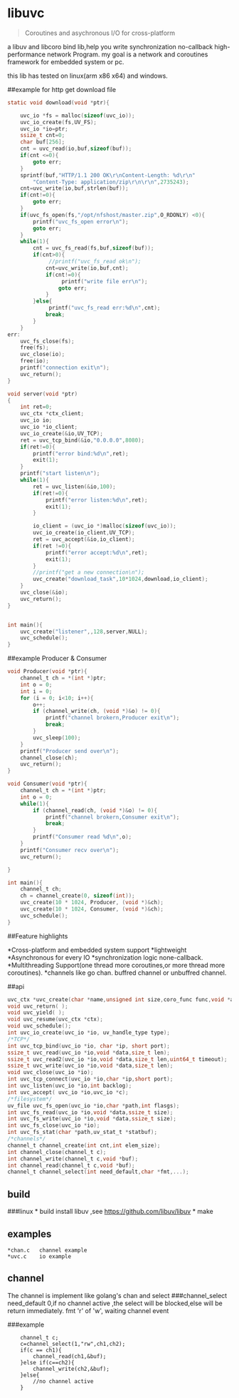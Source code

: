 # libuvc
>Coroutines and asychronous I/O  for  cross-platform


a libuv and libcoro bind lib,help you write synchronization no-callback high-performance network Program. my goal is a network and coroutines framework for embedded system or pc.

this lib has tested on linux(arm x86 x64) and windows.

##example for http get download file

```C
static void download(void *ptr){

    uvc_io *fs = malloc(sizeof(uvc_io));
    uvc_io_create(fs,UV_FS);
    uvc_io *io=ptr;
    ssize_t cnt=0;
    char buf[256];
    cnt = uvc_read(io,buf,sizeof(buf));
    if(cnt <=0){
        goto err;
    }
    sprintf(buf,"HTTP/1.1 200 OK\r\nContent-Length: %d\r\n"
        "Content-Type: application/zip\r\n\r\n",2735243);
    cnt=uvc_write(io,buf,strlen(buf));
    if(cnt!=0){
        goto err;
    }
    if(uvc_fs_open(fs,"/opt/nfshost/master.zip",O_RDONLY) <0){
        printf("uvc_fs_open error\n");
        goto err;
    }
    while(1){
        cnt = uvc_fs_read(fs,buf,sizeof(buf));
        if(cnt>0){
             //printf("uvc_fs_read ok\n");
            cnt=uvc_write(io,buf,cnt);
            if(cnt!=0){
                 printf("write file err\n");
                goto err;
            }
        }else{
             printf("uvc_fs_read err:%d\n",cnt);
            break;
        }
    }
err:
    uvc_fs_close(fs);
    free(fs);
    uvc_close(io);
    free(io);
    printf("connection exit\n");
    uvc_return();
}

void server(void *ptr)
{
    int ret=0;
    uvc_ctx *ctx_client;
    uvc_io io;
    uvc_io *io_client;
    uvc_io_create(&io,UV_TCP);
    ret = uvc_tcp_bind(&io,"0.0.0.0",8080);
    if(ret!=0){
        printf("error bind:%d\n",ret);
        exit(1);
    }
    printf("start listen\n");
    while(1){
        ret = uvc_listen(&io,100);
        if(ret!=0){
            printf("error listen:%d\n",ret);
            exit(1);
        }

        io_client = (uvc_io *)malloc(sizeof(uvc_io));
        uvc_io_create(io_client,UV_TCP);
        ret = uvc_accept(&io,io_client);
        if(ret !=0){
            printf("error accept:%d\n",ret);
            exit(1);
        }
        //printf("get a new connection\n");
        uvc_create("download_task",10*1024,download,io_client);
    }
    uvc_close(&io);
    uvc_return();
}


int main(){
    uvc_create("listener",,128,server,NULL);
    uvc_schedule();
}
```

##example Producer & Consumer

```C
void Producer(void *ptr){
	channel_t ch = *(int *)ptr;
	int o = 0;
	int i = 0;
	for (i = 0; i<10; i++){
		o++;
		if (channel_write(ch, (void *)&o) != 0){
			printf("channel brokern,Producer exit\n");
			break;
		}
		uvc_sleep(100);
	}
	printf("Producer send over\n");
	channel_close(ch);
	uvc_return();
}

void Consumer(void *ptr){
	channel_t ch = *(int *)ptr;
	int o = 0;
	while(1){
		if (channel_read(ch, (void *)&o) != 0){
			printf("channel brokern,Consumer exit\n");
			break;
		}
		printf("Consumer read %d\n",o);
	}
	printf("Consumer recv over\n");
	uvc_return();

}

int main(){
	channel_t ch;
	ch = channel_create(0, sizeof(int));
	uvc_create(10 * 1024, Producer, (void *)&ch);
	uvc_create(10 * 1024, Consumer, (void *)&ch);
	uvc_schedule();
}
```

##Feature highlights

*Cross-platform and embedded system support
*lightweight 
*Asynchronous for every IO
*synchronization logic none-callback.
*Multithreading Support(one thread more coroutines,or more thread more coroutines).
*channels like go chan. buffred channel or unbuffred channel.

##api
```c
uvc_ctx *uvc_create(char *name,unsigned int size,coro_func func,void *arg);
void uvc_return( );
void uvc_yield( );
void uvc_resume(uvc_ctx *ctx);
void uvc_schedule();
int uvc_io_create(uvc_io *io, uv_handle_type type);
/*TCP*/
int uvc_tcp_bind(uvc_io *io, char *ip, short port);
ssize_t uvc_read(uvc_io *io,void *data,size_t len);
ssize_t uvc_read2(uvc_io *io,void *data,size_t len,uint64_t timeout);
ssize_t uvc_write(uvc_io *io,void *data,size_t len);
void uvc_close(uvc_io *io);
int uvc_tcp_connect(uvc_io *io,char *ip,short port);
int uvc_listen(uvc_io *io,int backlog);
int uvc_accept( uvc_io *io,uvc_io *c);
/*filesystem*/
uv_file uvc_fs_open(uvc_io *io,char *path,int flasgs);
int uvc_fs_read(uvc_io *io,void *data,ssize_t size);
int uvc_fs_write(uvc_io *io,void *data,ssize_t size);
int uvc_fs_close(uvc_io *io);
int uvc_fs_stat(char *path,uv_stat_t *statbuf);
/*channels*/
channel_t channel_create(int cnt,int elem_size);
int channel_close(channel_t c);
int channel_write(channel_t c,void *buf);
int channel_read(channel_t c,void *buf);
channel_t channel_select(int need_default,char *fmt,...);
```
## build
###linux 
    * build install libuv ,see https://github.com/libuv/libuv
    * make
## examples
    *chan.c   channel example
    *uvc.c    io example

## channel

The channel is implement like golang's chan and select
###channel_select
    need_default  0,if no channel active ,the select will 
                  be blocked,else will be return immediately.
    fmt           'r' of 'w', waiting channel event

###example
```
    channel_t c;
    c=channel_select(1,"rw",ch1,ch2);
    if(c == ch1){
        channel_read(ch1,&buf);
    }else if(c==ch2){
        channel_write(ch2,&buf);
    }else{
        //no channel active
    }


```
